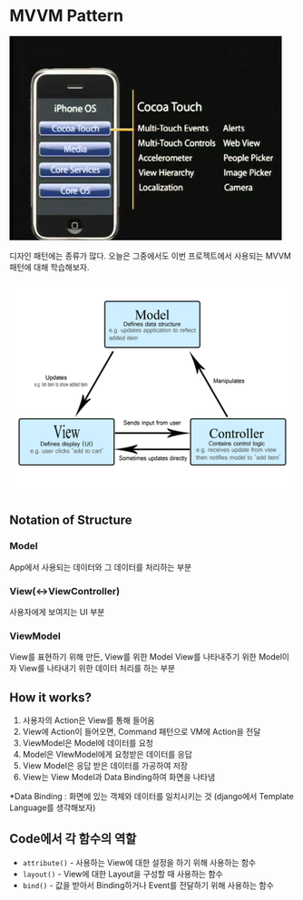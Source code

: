 # MVVM Pattern

![&#xAE30;&#xC874;&#xC758; MVC &#xD328;&#xD134;](../../.gitbook/assets/image%20%281%29.png)

디자인 패턴에는 종류가 많다. 오늘은 그중에서도 이번 프로젝트에서 사용되는 MVVM 패턴에 대해 학습해보자.  


![MVVM&#xC758; &#xAE30;&#xBCF8; Structure](../../.gitbook/assets/image%20%285%29.png)

## Notation of Structure

### Model

App에서 사용되는 데이터와 그 데이터를 처리하는 부분

### View\(↔ViewController\)

사용자에게 보여지는 UI 부분

### ViewModel

View를 표현하기 위해 만든, View를 위한 Model View를 나타내주기 위한 Model이자 View를 나타내기 위한 데이터 처리를 하는 부분

## How it works?

1. 사용자의 Action은 View를 통해 들어옴
2. View에 Action이 들어오면, Command 패턴으로 VM에 Action을 전달
3. ViewModel은 Model에 데이터를 요청
4. Model은 VIewModel에게 요청받은 데이터를 응답
5. View Model은 응답 받은 데이터를 가공하여 저장
6. View는 View Model과 Data Binding하여 화면을 나타냄

\*Data Binding : 화면에 있는 객체와 데이터를 일치시키는 것 \(django에서 Template Language를 생각해보자\)

## Code에서 각 함수의 역할

* `attribute()` - 사용하는 View에 대한 설정을 하기 위해 사용하는 함수
* `layout()` - View에 대한 Layout을 구성할 때 사용하는 함수
* `bind()` - 값을 받아서 Binding하거나 Event를 전달하기 위해 사용하는 함수

